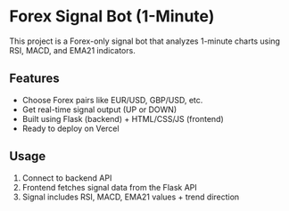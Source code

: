 # Forex Signal Bot (1-Minute)

This project is a Forex-only signal bot that analyzes 1-minute charts using RSI, MACD, and EMA21 indicators.

## Features
- Choose Forex pairs like EUR/USD, GBP/USD, etc.
- Get real-time signal output (UP or DOWN)
- Built using Flask (backend) + HTML/CSS/JS (frontend)
- Ready to deploy on Vercel

## Usage
1. Connect to backend API
2. Frontend fetches signal data from the Flask API
3. Signal includes RSI, MACD, EMA21 values + trend direction
